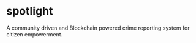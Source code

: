 # spotlight
A community driven and Blockchain powered crime reporting system for citizen empowerment.
